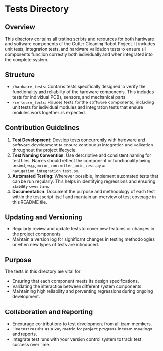 # Tests Directory

## Overview
This directory contains all testing scripts and resources for both hardware and software components of the Gutter Cleaning Robot Project. It includes unit tests, integration tests, and hardware validation tests to ensure all components function correctly both individually and when integrated into the complete system.

## Structure

- `/hardware_tests`: Contains tests specifically designed to verify the functionality and reliability of the hardware components. This includes tests for individual PCBs, sensors, and mechanical parts.
- `/software_tests`: Houses tests for the software components, including unit tests for individual modules and integration tests that ensure modules work together as expected.

## Contribution Guidelines

1. **Test Development**: Develop tests concurrently with hardware and software development to ensure continuous integration and validation throughout the project lifecycle.
2. **Test Naming Convention**: Use descriptive and consistent naming for test files. Names should reflect the component or functionality being tested, e.g., `motor_controller_unit_test.py` or `navigation_integration_test.py`.
3. **Automated Testing**: Wherever possible, implement automated tests that can be run regularly. This helps in identifying regressions and ensuring stability over time.
4. **Documentation**: Document the purpose and methodology of each test within the test script itself and maintain an overview of test coverage in this README file.

## Updating and Versioning

- Regularly review and update tests to cover new features or changes in the project components. 
- Maintain a version log for significant changes in testing methodologies or when new types of tests are introduced.

## Purpose

The tests in this directory are vital for:
- Ensuring that each component meets its design specifications.
- Validating the interaction between different system components.
- Maintaining high reliability and preventing regressions during ongoing development.

## Collaboration and Reporting

- Encourage contributions to test development from all team members.
- Use test results as a key metric for project progress in team meetings and reports.
- Integrate test runs with your version control system to track test success over time.

